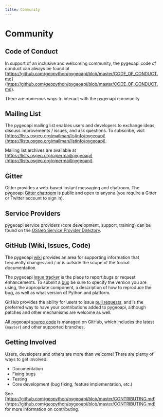 ```yaml
---
title: Community
---
```


# Community

## Code of Conduct

In support of an inclusive and welcoming community, the pygeoapi code of conduct can always be found at [https://github.com/geopython/pygeoapi/blob/master/CODE_OF_CONDUCT.md](https://github.com/geopython/pygeoapi/blob/master/CODE_OF_CONDUCT.md).

There are numerous ways to interact with the pygeoapi community.

## Mailing List

The pygeoapi mailing list enables users and developers to exchange ideas, discuss improvements / issues, and ask questions. To subscribe, visit [https://lists.osgeo.org/mailman/listinfo/pygeoapi](https://lists.osgeo.org/mailman/listinfo/pygeoapi).

Mailing list archives are available at [https://lists.osgeo.org/pipermail/pygeoapi](https://lists.osgeo.org/pipermail/pygeoapi).

## Gitter

Gitter provides a web-based instant messaging and chatroom.  The pygeoapi [Gitter chatroom](https://gitter.im/geopython/pygeoapi) is public and open to anyone (you require a Gitter or Twitter account to sign in).

## Service Providers

pygeoapi service providers (core development, support, training) can be found on the [OSGeo Service Provider Directory](https://www.osgeo.org/service-providers).

## GitHub (Wiki, Issues, Code)

The pygeoapi [wiki](https://github.com/geopython/pygeoapi/wiki) provides an area for supporting information that frequently changes and / or is outside the scope of the formal documentation.

The pygeoapi [issue tracker](https://github.com/geopython/pygeoapi/issues) is the place to report bugs or request enhancements.  To submit a [bug](https://github.com/geopython/pygeoapi/issues/) be sure to specify the version you are using, the appropriate component, a description of how to reproduce the bug, as well as what version of Python and platform.

GitHub provides the ability for users to issue [pull requests](https://help.github.com/articles/creating-a-pull-request), and is the preferred way to have your contributions added to pygeoapi, although patches and other mechanisms are welcome as well.

All pygeoapi [source code](https://github.com/geopython/pygeoapi) is managed on GitHub, which includes the latest (`master`) and other supported branches.

## Getting Involved

Users, developers and others are more than welcome!  There are plenty of ways to get involved:

- Documentation
- Fixing bugs
- Testing
- Core development (bug fixing, feature implementation, etc.)

See [https://github.com/geopython/pygeoapi/blob/master/CONTRIBUTING.md](https://github.com/geopython/pygeoapi/blob/master/CONTRIBUTING.md) for more information on contributing.
